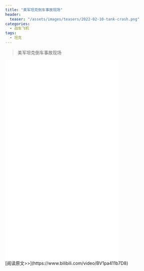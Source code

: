 ```yaml
---
title: "美军坦克倒车事故现场"
header:
  teaser: "/assets/images/teasers/2022-02-10-tank-crash.png"
categories:
  - 战车飞机
tags:
  - 坦克
---
```


>美军坦克倒车事故现场

<iframe width="360px" height="640px" src="//player.bilibili.com/player.html?aid=212130372&bvid=BV1pa411b7D8&cid=545794741&page=1" scrolling="no" border="0" frameborder="no" framespacing="0" allowfullscreen="true"> </iframe>
<br/>
[阅读原文>>](https://www.bilibili.com/video/BV1pa411b7D8)
